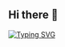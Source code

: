 ## Hi there 👋

<a href="https://git.io/typing-svg"><img src="https://readme-typing-svg.demolab.com?font=Poppins&size=24&pause=1000&color=0A71D4&width=435&lines=Welcome+to+my+GitHub+Profile!;I'm+Full+Stack+Web+Developer;Always+learning+new+things!" alt="Typing SVG" /></a>

<!--
**davidrave-dev/davidrave-dev** is a ✨ _special_ ✨ repository because its `README.md` (this file) appears on your GitHub profile.

Here are some ideas to get you started:

- 🔭 I’m currently working on ...
- 🌱 I’m currently learning ...
- 👯 I’m looking to collaborate on ...
- 🤔 I’m looking for help with ...
- 💬 Ask me about ...
- 📫 How to reach me: ...
- 😄 Pronouns: ...
- ⚡ Fun fact: ...
-->
